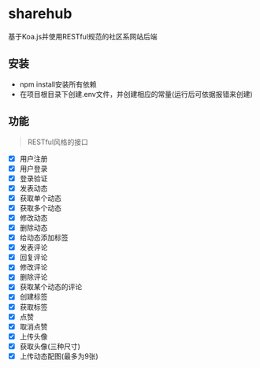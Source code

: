 # sharehub
基于Koa.js并使用RESTful规范的社区系网站后端

## 安装
* npm install安装所有依赖
* 在项目根目录下创建.env文件，并创建相应的常量(运行后可依据报错来创建)

## 功能
> RESTful风格的接口
- [x] 用户注册
- [x] 用户登录
- [x] 登录验证
- [x] 发表动态
- [x] 获取单个动态
- [x] 获取多个动态
- [x] 修改动态
- [x] 删除动态
- [x] 给动态添加标签
- [x] 发表评论
- [x] 回复评论
- [x] 修改评论
- [x] 删除评论
- [x] 获取某个动态的评论
- [x] 创建标签
- [x] 获取标签
- [x] 点赞
- [x] 取消点赞
- [x] 上传头像
- [x] 获取头像(三种尺寸)
- [x] 上传动态配图(最多为9张)
